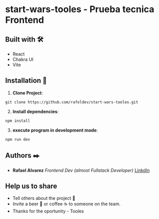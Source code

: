 # start-wars-tooles - Prueba tecnica Frontend

## Built with 🛠️

- React
- Chakra UI
- Vite

## Installation 🔨

1. **Clone Project**: 
```
git clone https://github.com/rafeldev/start-wars-tooles.git
```

2. **Install dependencies**: 
```
npm install
```

3. **execute program in development mode**: 
```
npm run dev
```

## Authors ✒️

- **Rafael Alvarez** _Frontend Dev (almost Fullstack Developer)_ [LinkdIn](https://www.linkedin.com/in/rafedev_//)

## Help us to share

- Tell others about the project 📢
- Invite a beer 🍺 or coffee ☕ to someone on the team.
- Thanks for the oportunity - Tooles
